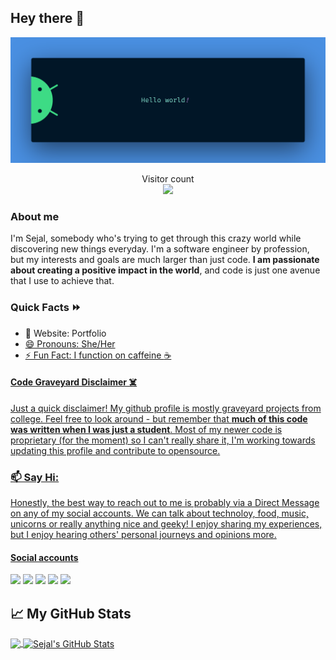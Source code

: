 ## Hey there :wave:

<img src="https://raw.githubusercontent.com/smohata/smohata/master/resources/banner.png" alt="Hello world">

<p align="center"> 
  Visitor count<br>
  <img src="https://profile-counter.glitch.me/smohata/count.svg" />
</p>

### About me 
I'm Sejal, somebody who's trying to get through this crazy world while discovering new things everyday. I'm a software engineer by profession, but my interests and goals are much larger than just code. **I am passionate about creating a positive impact in the world**, and code is just one avenue that I use to achieve that. 

### Quick Facts ⏩

* 🔭 Website: Portfolio<a href= https://agitated-albattani-77af86.netlify.app/>
* 😄 Pronouns: She/Her
* ⚡ Fun Fact: I function on caffeine :coffee:

#### Code Graveyard Disclaimer ☠️

Just a quick disclaimer! My github profile is mostly graveyard projects from college. Feel free to look around - but remember that **much of this code was written when I was just a student**. Most of my newer code is proprietary (for the moment) so I can't really share it, I'm working towards updating this profile and contribute to opensource.

### 📫 Say Hi:   

Honestly, the best way to reach out to me is probably via a Direct Message on any of my social accounts. We can talk about technoloy, food, music, unicorns or really anything nice and geeky! I enjoy sharing my experiences, but I enjoy hearing others' personal journeys and opinions more.

#### Social accounts
[<img src="https://img.icons8.com/color/48/000000/twitter.png" width="3.5%"/>](https://twitter.com/SejalMohata26)
[<img src="https://img.icons8.com/color/48/000000/linkedin.png" width="3.5%"/>](https://www.linkedin.com/in/sejal-mohata/)
[<img src="https://img.icons8.com/color/48/000000/facebook.png" width="3.5%"/>](https://www.linkedin.com/in/sejal.mohata.3/)
[<img src="https://img.icons8.com/fluent/48/000000/instagram-new.png" width="3.5%"/>](https://www.instagram.com/smohata/)
<a href="mailto:sejal.mohata1998@gmail.com"> <img src="https://img.icons8.com/fluent/48/000000/gmail.png" width="3.5%"/> </a>

## &#x1f4c8; My GitHub Stats

<a href="https://github.com/smohata/smohata">
  <img align="center" src="https://github-readme-stats.vercel.app/api/top-langs/?username=smohata&title_color=ffffff&text_color=c9cacc&icon_color=2bbc8a&bg_color=1d1f21" />
</a>

<a href="https://github.com/smohata/smohata">
  <img align="center" src="https://github-readme-stats.vercel.app/api?username=smohata&show_icons=true&line_height=27&count_private=true&title_color=ffffff&text_color=c9cacc&icon_color=2bbc8a&bg_color=1d1f21" alt="Sejal's GitHub Stats" />
</a>

<!--
<a href="https://www.buymeacoffee.com/sejalmohata" target="_blank"><img src="https://cdn.buymeacoffee.com/buttons/default-orange.png" alt="Buy Me A Coffee" style="height: 12px !important;width: 54px !important;" ></a>

[![ko-fi](https://ko-fi.com/img/githubbutton_sm.svg)](https://ko-fi.com/sejalmohata)
-->
<!--
**SMohata/smohata** is a ✨ _special_ ✨ repository because its `README.md` (this file) appears on your GitHub profile.

Here are some ideas to get you started:

- 🔭 I’m currently working on ...
- 🌱 I’m currently learning ...
- 👯 I’m looking to collaborate on ...
- 🤔 I’m looking for help with ...
- 💬 Ask me about ...
- 📫 How to reach me: ...
- 😄 Pronouns: ...
- ⚡ Fun fact: ...
-->
